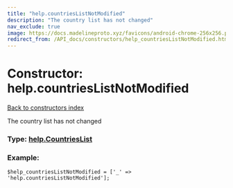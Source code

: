 ```yaml
---
title: "help.countriesListNotModified"
description: "The country list has not changed"
nav_exclude: true
image: https://docs.madelineproto.xyz/favicons/android-chrome-256x256.png
redirect_from: /API_docs/constructors/help_countriesListNotModified.html
---
```

# Constructor: help.countriesListNotModified  
[Back to constructors index](/API_docs/constructors/index.html)



The country list has not changed




### Type: [help.CountriesList](/API_docs/types/help.CountriesList.html)


### Example:

```
$help_countriesListNotModified = ['_' => 'help.countriesListNotModified'];
```  
